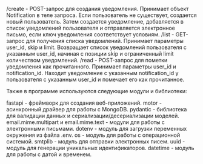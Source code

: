 /create - POST-запрос для создания уведомления. Принимает объект Notification в теле запроса. Если пользователь не существует, создается новый пользователь. Затем создается уведомление, добавляется в список уведомлений пользователя и отправляется электронное письмо, если ключ уведомления соответствует условиям.
/list - GET-запрос для получения списка уведомлений. Принимает параметры user_id, skip и limit. Возвращает список уведомлений пользователя с указанным user_id, начиная с позиции skip и ограниченный limit количеством уведомлений.
/read - POST-запрос для пометки уведомления как прочитанного. Принимает параметры user_id и notification_id. Находит уведомление с указанным notification_id у пользователя с указанным user_id и помечает его как прочитанное.

Также в программе используются следующие модули и библиотеки:

fastapi - фреймворк для создания веб-приложений.
motor - асинхронный драйвер для работы с MongoDB.
pydantic - библиотека для валидации данных и сериализации/десериализации моделей.
email.mime.multipart и email.mime.text - модули для работы с электронными письмами.
dotenv - модуль для загрузки переменных окружения из файла .env.
os - модуль для работы с операционной системой.
smtplib - модуль для отправки электронных писем.
uuid - модуль для генерации уникальных идентификаторов.
datetime - модуль для работы с датой и временем.
